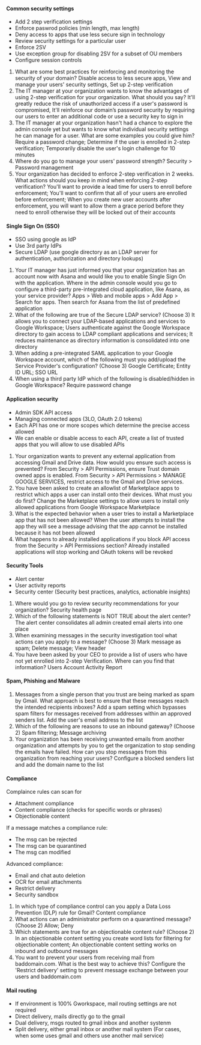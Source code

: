 #### Common security settings
- Add 2 step verification settings
- Enforce paswrod policies (min length, max length)
- Deny access to apps that use less secure sign in technology
- Review security settings for a particular user
- Enforce 2SV
- Use exception group for disabling 2SV for a subset of OU members
- Configure session controls

1. What are some best practices for reinforcing and monitoring the security of your domain? Disable access to less secure apps, View and manage your users' security settings, Set up 2-step verification
2. The IT manager at your organization wants to know the advantages of using 2-step verification for your organization. What should you say? It'll greatly reduce the risk of unauthorized access if a user's password is compromised, It'll reinforce our domain’s password security by requiring our users to enter an additional code or use a security key to sign in
3. The IT manager at your organization hasn't had a chance to explore the admin console yet but wants to know what individual security settings he can manage for a user. What are some examples you could give him? Require a password change; Determine if the user is enrolled in 2-step verification; Temporarily disable the user's login challenge for 10 minutes
4. Where do you go to manage your users' password strength? Security > Password management
5. Your organization has decided to enforce 2-step verification in 2 weeks. What actions should you keep in mind when enforcing 2-step verification? You'll want to provide a lead time for users to enroll before enforcement; You'll want to confirm that all of your users are enrolled before enforcement; When you create new user accounts after enforcement, you will want to allow them a grace period before they need to enroll otherwise they will be locked out of their accounts


#### Single Sign On (SSO)
- SSO using google as IdP
- Use 3rd party IdPs
- Secure LDAP (use google directory as an LDAP server for authentication, authorization and directory lookups)

1. Your IT manager has just informed you that your organization has an account now with Asana and would like you to enable Single Sign On with the application. Where in the admin console would you go to configure a third-party pre-integrated cloud application, like Asana, as your service provider? Apps > Web and mobile apps > Add App > Search for apps. Then search for Asana from the list of predefined application
2. What of the following are true of the Secure LDAP service? (Choose 3) It allows you to connect your LDAP-based applications and services to Google Workspace; Users authenticate against the Google Workspace directory to gain access to LDAP compliant applications and services; It reduces maintenance as directory information is consolidated into one directory
3. When adding a pre-integrated SAML application to your Google Workspace account, which of the following must you add/upload the Service Provider's configuration? (Choose 3) 
Google Certificate; Entity ID URL; SSO URL
4. When using a third party IdP which of the following is disabled/hidden in Google Workspace? Require password change

#### Application security
- Admin SDK API access
- Managing connected apps (3LO, OAuth 2.0 tokens)
- Each API has one or more scopes which determine the precise access allowed
- We can enable or disable access to each API, create a list of trusted apps that you will allow to use disabled APIs

1. Your organization wants to prevent any external application from accessing Gmail and Drive data. How would you ensure such access is prevented? From Security > API Permissions, ensure Trust domain owned apps is enabled. From Security > API Permissions > MANAGE GOOGLE SERVICES, restrict access to the Gmail and Drive services.
2. You have been asked to create an allowlist of Marketplace apps to restrict which apps a user can install onto their devices. What must you do first? Change the Marketplace settings to allow users to install only allowed applications from Google Workspace Marketplace
3. What is the expected behavior when a user tries to install a Marketplace app that has not been allowed? When the user attempts to install the app they will see a message advising that the app cannot be installed because it has not been allowed
4. What happens to already installed applications if you block API access from the Security > API Permissions section?  Already installed applications will stop working and OAuth tokens will be revoked

#### Security Tools
- Alert center
- User activity reports
- Security center (Security best practices, analytics, actionable insights)

1. Where would you go to review security recommendations for your organization? Security health page
2. Which of the following statements is NOT TRUE about the alert center? The alert center consolidates all admin created email alerts into one place
3. When examining messages in the security investigation tool what actions can you apply to a message? (Choose 3) Mark message as spam; Delete message; View header
4. You have been asked by your CEO to provide a list of users who have not yet enrolled into 2-step Verification. Where can you find that information?  Users Account Activity Report

#### Spam, Phishing and Malware 
1. Messages from a single person that you trust are being marked as spam by Gmail. What approach is best to ensure that these messages reach the intended recipients inboxes? Add a spam setting which bypasses spam filters for messages received from addresses within an approved senders list. Add the user's email address to the list
2. Which of the following are reasons to use an inbound gateway? (Choose 2) Spam filtering; Message archiving
3. Your organization has been receiving unwanted emails from another organization and attempts by you to get the organization to stop sending the emails have failed. How can you stop messages from this organization from reaching your users? Configure a blocked senders list and add the domain name to the list

#### Compliance
Complaince rules can scan for 
- Attachment compliance
- Content compliance (checks for specific words or phrases)
- Objectionable content  

If a message matches a compliance rule:
- The msg can be rejected
- The msg can be quarantined
- The msg can modified

Advanced compliance:
- Email and chat auto deletion
- OCR for email attachments
- Restrict delivery
- Security sandbox

1. In which type of compliance control can you apply a Data Loss Prevention (DLP) rule for Gmail? Content compliance
2. What actions can an administrator perform on a quarantined message? (Choose 2) Allow; Deny
3. Which statements are true for an objectionable content rule? (Choose 2) In an objectionable content setting you create word lists for filtering for objectionable content; An objectionable content setting works on inbound and outbound messages
4. You want to prevent your users from receiving mail from baddomain.com. What is the best way to achieve this? Configure the 'Restrict delivery' setting to prevent message exchange between your users and baddomain.com


#### Mail routing
- If environment is 100% Gworkspace, mail routing settings are not required
- Direct delivery, mails directly go to the gmail
- Dual delivery, msgs routed to gmail inbox and another systenm
- Split delivery, either gmail inbox or another mail system (For cases, when some uses gmail and others use another mail service)



